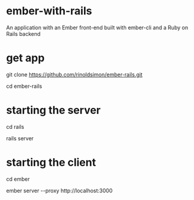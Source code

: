 ember-with-rails
================

An application with an Ember front-end built with ember-cli and a Ruby on Rails backend

get app
=======

 git clone https://github.com/rinoldsimon/ember-rails.git
 
 cd ember-rails
 
starting the server
===================

 cd rails
 
 rails server
 
starting the client
===================

 cd ember
 
 ember server --proxy http://localhost:3000
